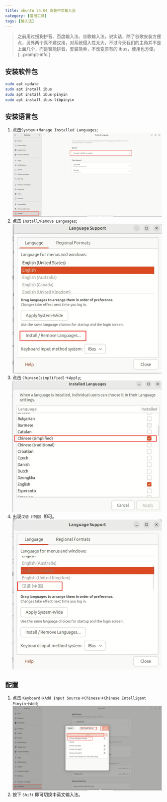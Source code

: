 ```yaml
---
title: ubuntu 24.04 安装中文输入法
category: [常用工具]
tags: [输入法]
---
```


> 之前用过搜狗拼音、百度输入法、谷歌输入法，说实话，除了谷歌安装方便点，另外两个真不建议用，对系统侵入性太大，不过今天我们的主角并不是上面几个，而是智能拼音，安装简单，不改变原有的 ibus，使用也方便。
{: .prompt-info }

## 安装软件包

```bash
sudo apt update
sudo apt install ibus
sudo apt install ibus-pinyin
sudo apt install ibus-libpinyin
```

## 安装语言包
1. 点击`System`->`Manage Installed Languages`;
![](/assets/img/post/常用工具/intell-pinyin1.webp)
2. 点击 `Install/Remove Languages`;
![](/assets/img/post/常用工具/intell-pinyin2.webp)
3. 点击 `Chinese(simplified)`->`Apply`;
![](/assets/img/post/常用工具/intell-pinyin3.webp)
4. 出现`汉语（中国）`即可。
![](/assets/img/post/常用工具/intell-pinyin4.webp)

## 配置
1. 点击 `Keyboard`->`Add Input Source`->`Chinese`->`Chinese Intelligent Pinyin`->`Add`;
![](/assets/img/post/常用工具/intell-pinyin5.webp)
2. 按下 `Shift` 即可切换中英文输入法。